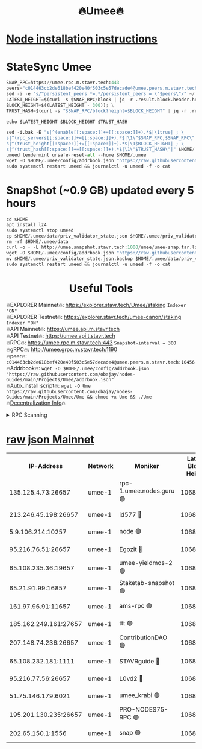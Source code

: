 <h1 align="center"> 🔥Umee🔥</h1>


[Node installation instructions](https://github.com/obajay/nodes-Guides/tree/main/Projects/Umee)
=
# StateSync Umee
```python
SNAP_RPC=https://umee.rpc.m.stavr.tech:443
peers="c014463cb2de618bef420e40f503c5e57decade4@umee.peers.m.stavr.tech:10456"
sed -i -e "s/^persistent_peers *=.*/persistent_peers = \"$peers\"/" ~/.umee/config/config.toml
LATEST_HEIGHT=$(curl -s $SNAP_RPC/block | jq -r .result.block.header.height); \
BLOCK_HEIGHT=$((LATEST_HEIGHT - 300)); \
TRUST_HASH=$(curl -s "$SNAP_RPC/block?height=$BLOCK_HEIGHT" | jq -r .result.block_id.hash)

echo $LATEST_HEIGHT $BLOCK_HEIGHT $TRUST_HASH

sed -i.bak -E "s|^(enable[[:space:]]+=[[:space:]]+).*$|\1true| ; \
s|^(rpc_servers[[:space:]]+=[[:space:]]+).*$|\1\"$SNAP_RPC,$SNAP_RPC\"| ; \
s|^(trust_height[[:space:]]+=[[:space:]]+).*$|\1$BLOCK_HEIGHT| ; \
s|^(trust_hash[[:space:]]+=[[:space:]]+).*$|\1\"$TRUST_HASH\"|" $HOME/.umee/config/config.toml
umeed tendermint unsafe-reset-all --home $HOME/.umee
wget -O $HOME/.umee/config/addrbook.json "https://raw.githubusercontent.com/obajay/nodes-Guides/main/Projects/Umee/addrbook.json"
sudo systemctl restart umeed && journalctl -u umeed -f -o cat
```
# SnapShot (~0.9 GB) updated every 5 hours
```python
cd $HOME
apt install lz4
sudo systemctl stop umeed
cp $HOME/.umee/data/priv_validator_state.json $HOME/.umee/priv_validator_state.json.backup
rm -rf $HOME/.umee/data
curl -o - -L http://umee.snapshot.stavr.tech:1000/umee/umee-snap.tar.lz4 | lz4 -c -d - | tar -x -C $HOME/.umee --strip-components 2
wget -O $HOME/.umee/config/addrbook.json "https://raw.githubusercontent.com/obajay/nodes-Guides/main/Projects/Umee/addrbook.json"
mv $HOME/.umee/priv_validator_state.json.backup $HOME/.umee/data/priv_validator_state.json
sudo systemctl restart umeed && journalctl -u umeed -f -o cat
```
 <h1 align="center"> Useful Tools</h1>

🔥EXPLORER Mainnet🔥:      https://explorer.stavr.tech/Umee/staking             `Indexer "ON"` \
🔥EXPLORER Testnet🔥:        https://explorer.stavr.tech/umee-canon/staking      `Indexer "ON"` \
🔥API Mainnet🔥:                   https://umee.api.m.stavr.tech \
🔥API Testnet🔥:                     https://umee.api.t.stavr.tech \
🔥RPC🔥:                           https://umee.rpc.m.stavr.tech:443                     `Snapshot-interval = 300` \
🔥gRPC🔥:                              http://umee.grpc.m.stavr.tech:1190 \
🔥peer🔥:                     `c014463cb2de618bef420e40f503c5e57decade4@umee.peers.m.stavr.tech:10456` \
🔥Addrbook🔥:    ```wget -O $HOME/.umee/config/addrbook.json "https://raw.githubusercontent.com/obajay/nodes-Guides/main/Projects/Umee/addrbook.json"``` \
🔥Auto_install script🔥: ```wget -O Ume https://raw.githubusercontent.com/obajay/nodes-Guides/main/Projects/Umee/Ume && chmod +x Ume && ./Ume``` \
🔥[Decentralization Info](https://github.com/obajay/StateSync-snapshots/tree/main/Projects/Umee/Decentralization)🔥

<details>
<summary>RPC Scanning</summary>

<h2 align="center"> We scan nodes in real time every 4 hours. And we provide the final result of RPC endpoints.
We cannot influence the operation of these nodes in any way. </h2>


```python
If Voting Power is higher than 0 --> then the Node is a validator of the network and may be subject to attack and be a potential threat to the chain.
```
```python
We marked such validators with a red symbol
```

</details>

[raw json Mainnet](https://rpc-check.umeem.stavr.tech/umeem/rpc-umeem-result.json)
=



<table><tr><th>IP-Address</th><th>Network</th><th>Moniker</th><th>Latest Block Height</th><th>Earliest Block Height</th><th>Catching Up</th><th>Tx Index</th><th>Voting Power</th><th>Scan Time</th></tr><tr><td>135.125.4.73:26657</td><td>umee-1</td><td>rpc-1.umee.nodes.guru 🟢</td><td>10683287</td><td>5167386</td><td>False</td><td>on</td><td>0</td><td>2024-02-20T21:23:42.152576395UTC</td></tr><tr><td>213.246.45.198:26657</td><td>umee-1</td><td>id577 🔴</td><td>10683275</td><td>7100001</td><td>False</td><td>on</td><td>35115908</td><td>2024-02-20T21:22:31.402720616UTC</td></tr><tr><td>5.9.106.214:10257</td><td>umee-1</td><td>node 🟢</td><td>10683283</td><td>7942001</td><td>False</td><td>on</td><td>0</td><td>2024-02-20T21:23:18.594597531UTC</td></tr><tr><td>95.216.76.51:26657</td><td>umee-1</td><td>Egozit 🔴</td><td>10683287</td><td>8262001</td><td>False</td><td>off</td><td>38435471</td><td>2024-02-20T21:23:41.796857066UTC</td></tr><tr><td>65.108.235.36:19657</td><td>umee-1</td><td>umee-yieldmos-2 🟢</td><td>10683268</td><td>9575548</td><td>False</td><td>on</td><td>0</td><td>2024-02-20T21:21:54.017512160UTC</td></tr><tr><td>65.21.91.99:16857</td><td>umee-1</td><td>Staketab-snapshot 🟢</td><td>10683279</td><td>9992001</td><td>False</td><td>off</td><td>0</td><td>2024-02-20T21:22:58.579213628UTC</td></tr><tr><td>161.97.96.91:11657</td><td>umee-1</td><td>ams-rpc 🟢</td><td>10683290</td><td>10352001</td><td>False</td><td>on</td><td>0</td><td>2024-02-20T21:23:58.260644311UTC</td></tr><tr><td>185.162.249.161:27657</td><td>umee-1</td><td>ttt 🟢</td><td>10683281</td><td>10381617</td><td>False</td><td>on</td><td>0</td><td>2024-02-20T21:23:09.049430129UTC</td></tr><tr><td>207.148.74.236:26657</td><td>umee-1</td><td>ContributionDAO 🟢</td><td>10683288</td><td>10484838</td><td>False</td><td>off</td><td>0</td><td>2024-02-20T21:23:49.315712879UTC</td></tr><tr><td>65.108.232.181:1111</td><td>umee-1</td><td>STAVRguide 🔴</td><td>10683268</td><td>10560001</td><td>False</td><td>on</td><td>357732</td><td>2024-02-20T21:21:51.586977283UTC</td></tr><tr><td>95.216.77.56:26657</td><td>umee-1</td><td>L0vd2 🔴</td><td>10683290</td><td>10583290</td><td>False</td><td>off</td><td>38392452</td><td>2024-02-20T21:23:57.974182900UTC</td></tr><tr><td>51.75.146.179:6021</td><td>umee-1</td><td>umee_krabi 🟢</td><td>10683286</td><td>10670775</td><td>False</td><td>on</td><td>0</td><td>2024-02-20T21:23:35.270046408UTC</td></tr><tr><td>195.201.130.235:26657</td><td>umee-1</td><td>PRO-NODES75-RPC 🟢</td><td>10683282</td><td>10676285</td><td>False</td><td>on</td><td>0</td><td>2024-02-20T21:23:15.413956898UTC</td></tr><tr><td>202.65.150.1:1556</td><td>umee-1</td><td>snap 🟢</td><td>10683282</td><td>10677511</td><td>False</td><td>on</td><td>0</td><td>2024-02-20T21:23:16.280284589UTC</td></tr></table>

